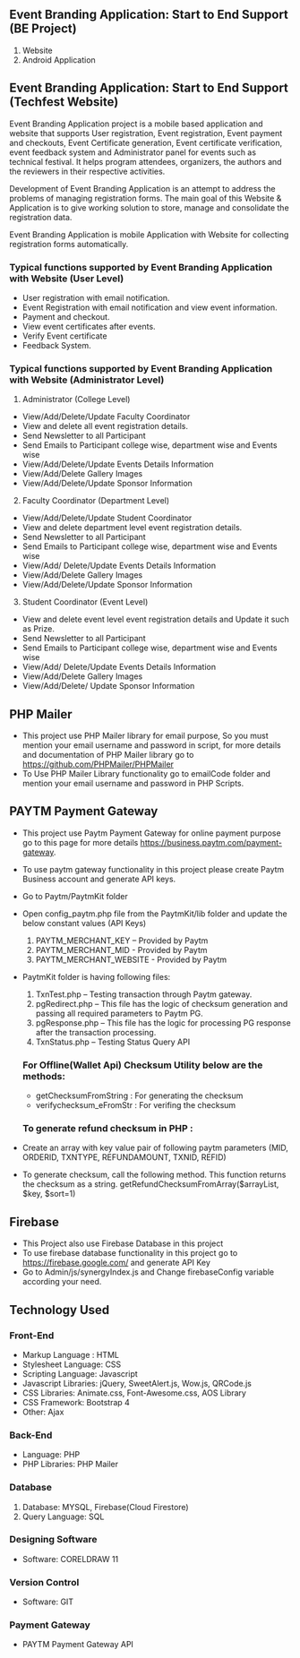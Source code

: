 ## Event Branding Application: Start to End Support (BE Project)

1. Website
2. Android Application

## Event Branding Application: Start to End Support (Techfest Website)

Event Branding Application project is a mobile based application and website that supports User registration, Event registration, Event payment and checkouts, Event Certificate generation, Event certificate verification,
event feedback system and Administrator panel for events such as technical festival. It helps program attendees, organizers, the authors and the reviewers in their respective activities.

Development of Event Branding Application is an attempt to address the problems of managing registration forms. The main goal of this Website & Application is to give working solution to store, manage and consolidate the registration data.

Event Branding Application is mobile Application with Website for collecting registration forms automatically.

### Typical functions supported by Event Branding Application with Website (User Level)

- User registration with email notification.
- Event Registration with email notification and view event information.
- Payment and checkout.
- View event certificates after events.
- Verify Event certificate
- Feedback System.

### Typical functions supported by Event Branding Application with Website (Administrator Level)

1. Administrator (College Level)

- View/Add/Delete/Update Faculty Coordinator
- View and delete all event registration details.
- Send Newsletter to all Participant
- Send Emails to Participant college wise, department wise and Events wise
- View/Add/Delete/Update Events Details Information
- View/Add/Delete Gallery Images
- View/Add/Delete/Update Sponsor Information

2. Faculty Coordinator (Department Level)

- View/Add/Delete/Update Student Coordinator
- View and delete department level event registration details.
- Send Newsletter to all Participant
- Send Emails to Participant college wise, department wise and Events wise
- View/Add/ Delete/Update Events Details Information
- View/Add/Delete Gallery Images
- View/Add/Delete/Update Sponsor Information

3. Student Coordinator (Event Level)

- View and delete event level event registration details and Update it such as Prize.
- Send Newsletter to all Participant
- Send Emails to Participant college wise, department wise and Events wise
- View/Add/ Delete/Update Events Details Information
- View/Add/Delete Gallery Images
- View/Add/Delete/ Update Sponsor Information

## PHP Mailer

- This project use PHP Mailer library for email purpose, So you must mention your email username and password in script, for more details and documentation of PHP Mailer library go to https://github.com/PHPMailer/PHPMailer
- To Use PHP Mailer Library functionality go to emailCode folder and mention your email username and password in PHP Scripts.

## PAYTM Payment Gateway

- This project use Paytm Payment Gateway for online payment purpose go to this page for more details https://business.paytm.com/payment-gateway.
- To use paytm gateway functionality in this project please create Paytm Business account and generate API keys.
- Go to Paytm/PaytmKit folder
- Open config_paytm.php file from the PaytmKit/lib folder and update the below constant values (API Keys)
  1.  PAYTM_MERCHANT_KEY – Provided by Paytm
  2.  PAYTM_MERCHANT_MID - Provided by Paytm
  3.  PAYTM_MERCHANT_WEBSITE - Provided by Paytm
- PaytmKit folder is having following files:

  1. TxnTest.php – Testing transaction through Paytm gateway.
  2. pgRedirect.php – This file has the logic of checksum generation and passing all required parameters to Paytm PG.
  3. pgResponse.php – This file has the logic for processing PG response after the transaction processing.
  4. TxnStatus.php – Testing Status Query API

  ### For Offline(Wallet Api) Checksum Utility below are the methods:

  - getChecksumFromString : For generating the checksum
  - verifychecksum_eFromStr : For verifing the checksum

  ### To generate refund checksum in PHP :

- Create an array with key value pair of following paytm parameters
  (MID, ORDERID, TXNTYPE, REFUNDAMOUNT, TXNID, REFID)
- To generate checksum, call the following method. This function returns the checksum as a string.
  getRefundChecksumFromArray($arrayList, $key, \$sort=1)

## Firebase

- This Project also use Firebase Database in this project
- To use firebase database functionality in this project go to https://firebase.google.com/ and generate API Key
- Go to Admin/js/synergyIndex.js and Change firebaseConfig variable according your need.

## Technology Used

### Front-End

- Markup Language : HTML
- Stylesheet Language: CSS
- Scripting Language: Javascript
- Javascript Libraries: jQuery, SweetAlert.js, Wow.js, QRCode.js
- CSS Libraries: Animate.css, Font-Awesome.css, AOS Library
- CSS Framework: Bootstrap 4
- Other: Ajax

### Back-End

- Language: PHP
- PHP Libraries: PHP Mailer

### Database

1. Database: MYSQL, Firebase(Cloud Firestore)
2. Query Language: SQL

### Designing Software

- Software: CORELDRAW 11

### Version Control

- Software: GIT

### Payment Gateway

- PAYTM Payment Gateway API
